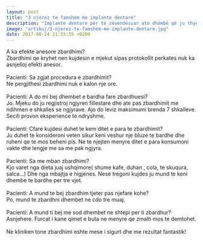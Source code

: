 ```yaml
---
layout: post
title: "3 njerez te famshem me implante dentare"
description: "Implante dentare për të zëvendësuar ato dhëmbë që ju thyen"
image: "artikuj/3-njerez-te-famshem-me-implante-dentare.jpg"
date: 2017-08-24 21:55:55 +0200
---
```


<p>
	A ka efekte anesore zbardhimi? 
	<br/>
	Zbardhimi qe kryhet nen kujdesin e mjekut sipas protokollit perkates nuk ka asnjelloj efekti anesor.
	<br/>
	<br/>
	Pacienti: Sa zgjat procedura e zbardhimit? 
	<br/>
	Ne pergjithesi zbardhimi nuk e kalon nje ore.
	<br/>
	<br/>
	Pacienti: A do mi bej dhembet e bardha fare zbardhuesi?
	<br/>
	Jo. Mjeku do ju regjistroj ngjyren fillestare dhe ate pas zbardhimit me ndihmen e shkalles se ngjyrave. Ajo do leviz maksimumi brenda 7 shkalleve. Secili provon eksperience te ndryshme.
	<br/>
	<br/>
	Pacienti: Cfare kujdesi duhet te kem ditet e para te zbardhimit? 
	<br/>
	Ju duhet te konsideroni veten sikur keni veshur nje bluze te bardhe dhe ruheni qe te mos beheni pis. Ne te njejten menyre ditet e para konsumoni vakte dhe lengje me sa me pak ngjyra.
	<br/>
	<br/>
	Pacienti: Sa me mban zbardhimi?
	<br/>
	Kjo varet nga dieta juaj ushqimore( shume kafe, duhan , cola, te skuqura, salca...) Dhe nga mbajtja e higjenes. Nese tregoni kujdes ju mund te keni dhembe te bardhe per tre vjet.
	<br/>
	<br/>
	Pacienti: A mund te bej zbardhim tjeter pas njefare kohe?
	<br/>
	Po, mund te zbardhni dhembet ne cdo tre muaj.
	<br/>
	<br/>
	Pacienti: A mund ti bej me sod dhembet ne shtepi per ti zbardhur?
	<br/>
	Asnjehere. Furcat i kane qimet e buta ne menyre qe zmalti mos te demtohet.
	<br/>
	<br/>
	Ne kliniken tone zbardhimi eshte mese i sigurt dhe me rezultat fantastik!
	<br/>

</p>
